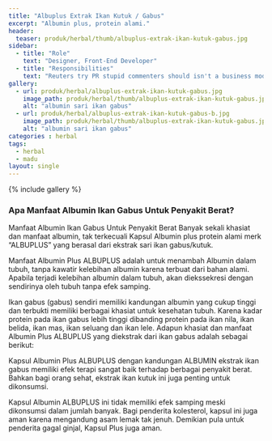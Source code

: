 ```yaml
---
title: "Albuplus Extrak Ikan Kutuk / Gabus"
excerpt: "Albumin plus, protein alami."
header:
  teaser: produk/herbal/thumb/albuplus-extrak-ikan-kutuk-gabus.jpg
sidebar:
  - title: "Role"
    text: "Designer, Front-End Developer"
  - title: "Responsibilities"
    text: "Reuters try PR stupid commenters should isn't a business model"
gallery:
  - url: produk/herbal/albuplus-extrak-ikan-kutuk-gabus.jpg
    image_path: produk/herbal/thumb/albuplus-extrak-ikan-kutuk-gabus.jpg
    alt: "albumin sari ikan gabus"
  - url: produk/herbal/albuplus-extrak-ikan-kutuk-gabus-b.jpg
    image_path: produk/herbal/thumb/albuplus-extrak-ikan-kutuk-gabus.jpg
    alt: "albumin sari ikan gabus"
categories : herbal
tags:
  - herbal
  - madu
layout: single
---
```


{% include gallery %}

### Apa Manfaat Albumin Ikan Gabus Untuk Penyakit Berat?

Manfaat Albumin Ikan Gabus Untuk Penyakit Berat
Banyak sekali khasiat dan manfaat albumin, tak terkecuali Kapsul Albumin plus protein alami merk “ALBUPLUS” yang berasal dari ekstrak sari ikan gabus/kutuk.

Manfaat Albumin Plus ALBUPLUS adalah untuk menambah Albumin dalam tubuh, tanpa kawatir kelebihan albumin karena terbuat dari bahan alami. Apabila terjadi kelebihan albumin dalam tubuh, akan diekssekresi dengan sendirinya oleh tubuh tanpa efek samping.

Ikan gabus (gabus) sendiri memiliki kandungan albumin yang cukup tinggi dan terbukti memiliki berbagai khasiat untuk kesehatan tubuh. Karena kadar protein pada ikan gabus lebih tinggi dibanding protein pada ikan nila, ikan belida, ikan mas, ikan seluang dan ikan lele.
Adapun khasiat dan manfaat Albumin Plus ALBUPLUS yang diekstrak dari ikan gabus adalah sebagai berikut:

Kapsul Albumin Plus ALBUPLUS dengan kandungan ALBUMIN ekstrak ikan gabus memiliki efek terapi sangat baik terhadap berbagai penyakit berat. Bahkan bagi orang sehat, ekstrak ikan kutuk ini juga penting untuk dikonsumsi.

Kapsul Albumin ALBUPLUS ini tidak memiliki efek samping meski dikonsumsi dalam jumlah banyak. Bagi penderita kolesterol, kapsul ini juga aman karena mengandung asam lemak tak jenuh. Demikian pula untuk penderita gagal ginjal, Kapsul Plus juga aman.
